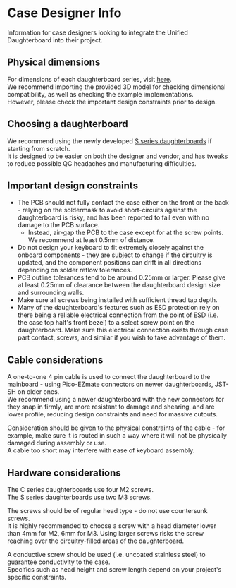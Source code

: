 # Case Designer Info

Information for case designers looking to integrate the Unified Daughterboard into their project.


## Physical dimensions
For dimensions of each daughterboard series, visit [here](db-spec-list.md).  
We recommend importing the provided 3D model for checking dimensional compatibility, as well as checking the example implementations.  
However, please check the important design constraints prior to design.  

## Choosing a daughterboard
We recommend using the newly developed [S series daughterboards](db-spec-s.md) if starting from scratch.  
It is designed to be easier on both the designer and vendor, and has tweaks to reduce possible QC headaches and manufacturing difficulties.  


## Important design constraints
- The PCB should not fully contact the case either on the front or the back - relying on the soldermask to avoid short-circuits against the daughterboard is risky, and has been reported to fail even with no damage to the PCB surface.
  - Instead, air-gap the PCB to the case except for at the screw points. We recommend at least 0.5mm of distance.
- Do not design your keyboard to fit extremely closely against the onboard components - they are subject to change if the circuitry is updated, and the component positions can drift in all directions depending on solder reflow tolerances.
- PCB outline tolerances tend to be around 0.25mm or larger. Please give at least 0.25mm of clearance between the daughterboard design size and surrounding walls.
- Make sure all screws being installed with sufficient thread tap depth.
- Many of the daughterboard's features such as ESD protection rely on there being a reliable electrical connection from the point of ESD (i.e. the case top half's front bezel) to a select screw point on the daughterboard. Make sure this electrical connection exists through case part contact, screws, and similar if you wish to take advantage of them.

## Cable considerations
A one-to-one 4 pin cable is used to connect the daughterboard to the mainboard - using Pico-EZmate connectors on newer daughterboards, JST-SH on older ones.  
We recommend using a newer daughterboard with the new connectors for they snap in firmly, are more resistant to damage and shearing, and are lower profile, reducing design constraints and need for massive cutouts.  
  
Consideration should be given to the physical constraints of the cable - for example, make sure it is routed in such a way where it will not be physically damaged during assembly or use.  
A cable too short may interfere with ease of keyboard assembly.  

## Hardware considerations

The C series daughterboards use four M2 screws.  
The S series daughterboards use two M3 screws.  
  
The screws should be of regular head type - do not use countersunk screws.  
It is highly recommended to choose a screw with a head diameter lower than 4mm for M2, 6mm for M3. Using larger screws risks the screw reaching over the circuitry-filled areas of the daughterboard.
  
A conductive screw should be used (i.e. uncoated stainless steel) to guarantee conductivity to the case.  
Specifics such as head height and screw length depend on your project's specific constraints.  

